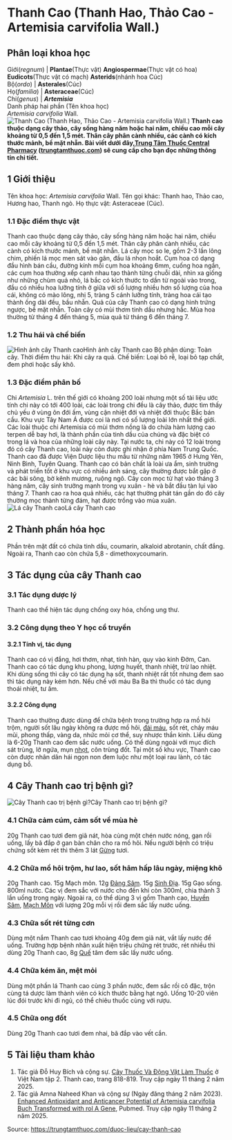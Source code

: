 # Thanh Cao (Thanh Hao, Thảo Cao - Artemisia carvifolia Wall.)

Phân loại khoa học  
---  
Giới(_regnum_) |  **Plantae**(Thực vật) **Angiospermae**(Thực vật có hoa) **Eudicots**(Thực vật có mạch) **Asterids**(nhánh hoa Cúc)  
Bộ(_ordo_) | **Asterales**(Cúc)  
Họ(_familia_) | **Asteraceae**(Cúc)  
Chi(_genus_) | **_Artemisia_**  
Danh pháp hai phần (Tên khoa học)  
_Artemisia carvifolia_ Wall.  
![Thanh Cao \(Thanh Hao, Thảo Cao - Artemisia carvifolia Wall.\)](https://trungtamthuoc.com/images/others/cay-thanh-cao-0475.jpg)
**Thanh cao thuộc dạng cây thảo, cây sống hàng năm hoặc hai năm, chiều cao mỗi cây khoảng từ 0,5 đến 1,5 mét. Thân cây phân cành nhiều, các cành có kích thước mảnh, bề mặt nhẵn. Bài viết dưới đây,[Trung Tâm Thuốc Central Pharmacy](https://trungtamthuoc.com/ "Trung Tâm Thuốc Central Pharmacy") ([trungtamthuoc.com](https://trungtamthuoc.com/ "trungtamthuoc.com")) sẽ cung cấp cho bạn đọc những thông tin chi tiết.**
##  1 Giới thiệu
Tên khoa học: _Artemisia carvifolia_ Wall.
Tên gọi khác: Thanh hao, Thảo cao, Hương hao, Thanh ngò.
Họ thực vật: Asteraceae (Cúc).
### 1.1 Đặc điểm thực vật
Thanh cao thuộc dạng cây thảo, cây sống hàng năm hoặc hai năm, chiều cao mỗi cây khoảng từ 0,5 đến 1,5 mét.
Thân cây phân cành nhiều, các cành có kích thước mảnh, bề mặt nhẵn.
Lá cây mọc so le, gồm 2-3 lần lông chim, phiến lá mọc men sát vào gân, đầu lá nhọn hoắt.
Cụm hoa có dạng đầu hình bán cầu, đường kính mỗi cụm hoa khoảng 6mm, cuống hoa ngắn, các cụm hoa thường xếp cạnh nhau tạo thành từng chuỗi dài, nhìn xa giống như những chùm quả nhỏ, lá bắc có kích thước to dần từ ngoài vào trong, đầu có nhiều hoa lưỡng tính ở giữa với số lượng nhiều hơn số lượng của hoa cái, không có mào lông, nhị 5, tràng 5 cánh lưỡng tính, tràng hoa cái tạo thành ống dài đều, bầu nhẵn.
Quả của cây Thanh cao có dạng hình trứng ngược, bề mặt nhẵn.
Toàn cây có mùi thơm tinh dầu nhưng hắc.
Mùa hoa thường từ tháng 4 đến tháng 5, mùa quả từ tháng 6 đến tháng 7.
### 1.2 Thu hái và chế biến
![Hình ảnh cây Thanh cao](https://trungtamthuoc.com/images/item/cay-thanh-cao-1.jpg)Hình ảnh cây Thanh cao
Bộ phận dùng: Toàn cây.
Thời điểm thu hái: Khi cây ra quả.
Chế biến: Loại bỏ rễ, loại bỏ tạp chất, đem phơi hoặc sấy khô.
### 1.3 Đặc điểm phân bố
Chi _Artemisia_ L. trên thế giới có khoảng 200 loài nhưng một số tài liệu ước tính chi này có tới 400 loài, các loài trong chi đều là cây thảo, được tìm thấy chủ yếu ở vùng ôn đới ấm, vùng cận nhiệt đới và nhiệt đới thuộc Bắc bán cầu. Khu vực Tây Nam Á được coi là nơi có số lượng loài lớn nhất thế giới.
Các loài thuộc chi Artemisia có mùi thơm nồng là do chứa hàm lượng cao terpen dễ bay hơi, là thành phần của tinh dầu của chúng và đặc biệt có trong lá và hoa của những loài cây này.
Tại nước ta, chi này có 12 loài trong đó có cây Thanh cao, loài này còn được ghi nhận ở phía Nam Trung Quốc.
Thanh cao đã được Viện Dược liệu thu mẫu từ những năm 1965 ở Hưng Yên, Ninh Bình, Tuyên Quang. Thanh cao có bản chất là loài ưa ẩm, sinh trưởng và phát triển tốt ở khu vực có nhiều ánh sáng, cây thường được bắt gặp ở các bãi sông, bờ kênh mương, ruộng ngô. Cây con mọc từ hạt vào tháng 3 hàng năm, cây sinh trưởng mạnh trong vụ xuân - hè và bắt đầu tàn lụi vào tháng 7. Thanh cao ra hoa quả nhiều, các hạt thường phát tán gần do đó cây thường mọc thành từng đám, hạt được trồng vào mùa xuân.
![Lá cây Thanh cao](https://trungtamthuoc.com/images/item/cay-thanh-cao-2.jpg)Lá cây Thanh cao
##  2 Thành phần hóa học
Phần trên mặt đất có chứa tinh dầu, coumarin, alkaloid abrotanin, chất đắng. Ngoài ra, Thanh cao còn chứa 5,8 - dimethoxycoumarin.
##  3 Tác dụng của cây Thanh cao
### 3.1 Tác dụng dược lý
Thanh cao thể hiện tác dụng chống oxy hóa, chống ung thư.
### 3.2 Công dụng theo Y học cổ truyền
#### 3.2.1 Tính vị, tác dụng
Thanh cao có vị đắng, hơi thơm, nhạt, tính hàn, quy vào kinh Đởm, Can. Thanh cao có tác dụng khu phong, lượng huyết, thanh nhiệt, trừ lao nhiệt.
Khi dùng sống thì cây có tác dụng hạ sốt, thanh nhiệt rất tốt nhưng đem sao thì tác dụng này kém hơn.
Nếu chế với máu Ba Ba thì thuốc có tác dụng thoái nhiệt, tư âm.
#### 3.2.2 Công dụng
Thanh cao thường được dùng để chữa bệnh trong trường hợp ra mồ hôi trộm, người sốt lâu ngày không ra được mồ hôi, [đái máu](https://trungtamthuoc.com/bai-viet/dai-mau-nguyen-nhan-chan-doan-cach-phong-va-dieu-tri-benh "đái máu"), sốt rét, chảy máu mũi, phong thấp, vàng da, nhức mỏi cơ thể, suy nhược thần kinh.
Liều dùng là 6-20g Thanh cao đem sắc nước uống. Có thể dùng ngoài với mục đích sát trùng, lở ngứa, mụn [nhọt](https://trungtamthuoc.com/bai-viet/nhot "nhọt"), côn trùng đốt.
Tại một số khu vực, Thanh cao còn được nhân dân hái ngọn non đem luộc như một loại rau lành, có tác dụng bổ.
##  4 Cây Thanh cao trị bệnh gì?
![Cây Thanh cao trị bệnh gì?](https://trungtamthuoc.com/images/item/cay-thanh-cao-4.jpg)Cây Thanh cao trị bệnh gì?
### 4.1 Chữa cảm cúm, cảm sốt về mùa hè
20g Thanh cao tươi đem giã nát, hòa cùng một chén nước nóng, gạn rồi uống, lấy bã đắp ở gan bàn chân cho ra mồ hôi.
Nếu người bệnh có triệu chứng sốt kèm rét thì thêm 3 lát [Gừng](https://trungtamthuoc.com/duoc-lieu/gung-14 "Gừng") tươi.
### 4.2 Chữa mồ hôi trộm, hư lao, sốt hâm hấp lâu ngày, miệng khô
20g Thanh cao.
15g Mạch môn.
12g [Đảng Sâm](https://trungtamthuoc.com/duoc-lieu/dang-sam "Đảng Sâm").
15g [Sinh Địa](https://trungtamthuoc.com/duoc-lieu/dia-hoang "Sinh Địa").
15g Gạo sống.
800ml nước.
Các vị đem sắc với nước cho đến khi còn 300ml, chia thành 3 lần uống trong ngày.
Ngoài ra, có thể dùng 3 vị gồm Thanh cao, [Huyền Sâm](https://trungtamthuoc.com/duoc-lieu/huyen-sam "Huyền Sâm"), [Mạch Môn](https://trungtamthuoc.com/duoc-lieu/mach-mon "Mạch Môn") với lượng 20g mỗi vị rồi đem sắc lấy nước uống.
### 4.3 Chữa sốt rét từng cơn
Dùng một nắm Thanh cao tươi khoảng 40g đem giã nát, vắt lấy nước để uống. Trường hợp bệnh nhân xuất hiện triệu chứng rét trước, rét nhiều thì dùng 20g Thanh cao, 8g [Quế](https://trungtamthuoc.com/duoc-lieu/que-51 "Quế") tâm đem sắc lấy nước uống.
### 4.4 Chữa kém ăn, mệt mỏi
Dùng một phần lá Thanh cao cùng 3 phần nước, đem sắc rồi cô đặc, trộn cùng tá dược làm thành viên có kích thước bằng hạt ngô.
Uống 10-20 viên lúc đói trước khi đi ngủ, có thể chiêu thuốc cùng với rượu.
### 4.5 Chữa ong đốt
Dùng 20g Thanh cao tươi đem nhai, bã đắp vào vết cắn.
##  5 Tài liệu tham khảo
  1. Tác giả Đỗ Huy Bích và cộng sự. [Cây Thuốc Và Động Vật Làm Thuốc](https://trungtamthuoc.com/bai-viet/doc-online-va-tai-mien-phi-pdf-sach-cay-thuoc-va-dong-vat-lam-thuoc-o-viet-nam "Cây Thuốc Và Động Vật Làm Thuốc") ở Việt Nam tập 2. Thanh cao, trang 818-819. Truy cập ngày 11 tháng 2 năm 2025.
  2. Tác giả Amna Naheed Khan và cộng sự (Ngày đăng tháng 2 năm 2023). [Enhanced Antioxidant and Anticancer Potential of Artemisia carvifolia Buch Transformed with rol A Gene](https://pmc.ncbi.nlm.nih.gov/articles/PMC10056520/), Pubmed. Truy cập ngày 11 tháng 2 năm 2025.




Source: https://trungtamthuoc.com/duoc-lieu/cay-thanh-cao